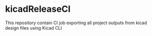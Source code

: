 # kicadReleaseCI
This repository contain CI job exporting all project outputs from kicad design files using Kicad CLI

